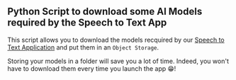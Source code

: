 ## Python Script to download some AI Models required by the Speech to Text App

This script allows you to download the models recquired by our [Speech to Text Application]() and put them in an `Object Storage`.

Storing your models in a folder will save you a lot of time. Indeed, you won't have to download them every time you launch the app 😁!
